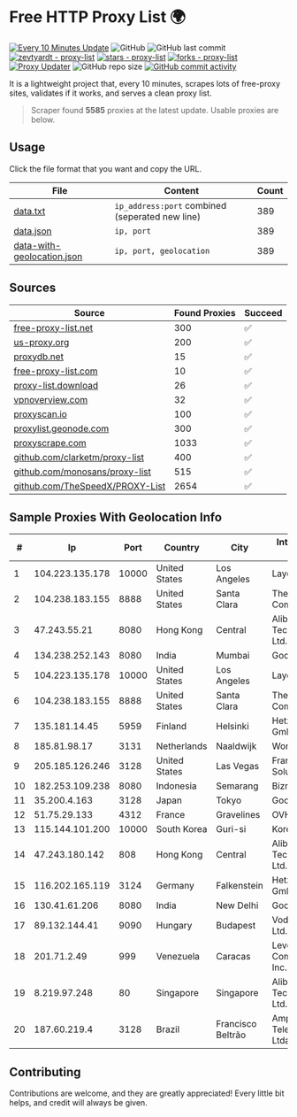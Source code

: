 
# Free HTTP Proxy List 🌍

[![Every 10 Minutes Update](https://github.com/mertguvencli/http-proxy-list/actions/workflows/main.yml/badge.svg?branch=main)](https://github.com/mertguvencli/http-proxy-list/actions/workflows/main.yml)
![GitHub](https://img.shields.io/github/license/mertguvencli/http-proxy-list)
![GitHub last commit](https://img.shields.io/github/last-commit/mertguvencli/http-proxy-list)
[![zevtyardt - proxy-list](https://img.shields.io/static/v1?label=zevtyardt&message=proxy-list&color=blue&logo=github)](https://github.com/zevtyardt/proxy-list "Go to GitHub repo")
[![stars - proxy-list](https://img.shields.io/github/stars/zevtyardt/proxy-list?style=social)](https://github.com/zevtyardt/proxy-list)
[![forks - proxy-list](https://img.shields.io/github/forks/zevtyardt/proxy-list?style=social)](https://github.com/zevtyardt/proxy-list)
[![Proxy Updater](https://github.com/zevtyardt/proxy-list/workflows/Proxy%20Updater/badge.svg)](https://github.com/zevtyardt/proxy-list/actions?query=workflow:"Proxy+Updater")
![GitHub repo size](https://img.shields.io/github/repo-size/zevtyardt/proxy-list)
[![GitHub commit activity](https://img.shields.io/github/commit-activity/m/zevtyardt/proxy-list?logo=commits)](https://github.com/zevtyardt/proxy-list/commits/main)

It is a lightweight project that, every 10 minutes, scrapes lots of free-proxy sites, validates if it works, and serves a clean proxy list.

> Scraper found **5585** proxies at the latest update. Usable proxies are below.

## Usage

Click the file format that you want and copy the URL.

|File|Content|Count|
|----|-------|-----|
|[data.txt](https://raw.githubusercontent.com/mertguvencli/http-proxy-list/main/proxy-list/data.txt)|`ip_address:port` combined (seperated new line)|389|
|[data.json](https://raw.githubusercontent.com/mertguvencli/http-proxy-list/main/proxy-list/data.json)|`ip, port`|389|
|[data-with-geolocation.json](https://raw.githubusercontent.com/mertguvencli/http-proxy-list/main/proxy-list/data-with-geolocation.json)|`ip, port, geolocation`|389|

## Sources

|Source|Found Proxies|Succeed|
|------|-------------|-------|
|[free-proxy-list.net](https://free-proxy-list.net)|300|✅|
|[us-proxy.org](https://www.us-proxy.org)|200|✅|
|[proxydb.net](http://proxydb.net)|15|✅|
|[free-proxy-list.com](https://free-proxy-list.com/?page=&port=&type%5B%5D=http&type%5B%5D=https&up_time=0&search=Search)|10|✅|
|[proxy-list.download](https://www.proxy-list.download/HTTP)|26|✅|
|[vpnoverview.com](https://vpnoverview.com/privacy/anonymous-browsing/free-proxy-servers)|32|✅|
|[proxyscan.io](https://www.proxyscan.io)|100|✅|
|[proxylist.geonode.com](https://proxylist.geonode.com/api/proxy-list?limit=300&page=1&sort_by=lastChecked&sort_type=desc&protocols=http,https)|300|✅|
|[proxyscrape.com](https://api.proxyscrape.com/v2/?request=displayproxies&protocol=http&timeout=10000&country=all&ssl=all&anonymity=all)|1033|✅|
|[github.com/clarketm/proxy-list](https://raw.githubusercontent.com/clarketm/proxy-list/master/proxy-list-raw.txt)|400|✅|
|[github.com/monosans/proxy-list](https://raw.githubusercontent.com/monosans/proxy-list/main/proxies/http.txt)|515|✅|
|[github.com/TheSpeedX/PROXY-List](https://raw.githubusercontent.com/TheSpeedX/PROXY-List/master/http.txt)|2654|✅|


## Sample Proxies With Geolocation Info

|#|Ip|Port|Country|City|Internet Service Provider|
|-|--|----|-------|----|-------------------------|
|1|104.223.135.178|10000|United States|Los Angeles|LayerHost|
|2|104.238.183.155|8888|United States|Santa Clara|The Constant Company|
|3|47.243.55.21|8080|Hong Kong|Central|Alibaba (US) Technology Co., Ltd.|
|4|134.238.252.143|8080|India|Mumbai|Google LLC|
|5|104.223.135.178|10000|United States|Los Angeles|LayerHost|
|6|104.238.183.155|8888|United States|Santa Clara|The Constant Company|
|7|135.181.14.45|5959|Finland|Helsinki|Hetzner Online GmbH|
|8|185.81.98.17|3131|Netherlands|Naaldwijk|WorldStream B.V.|
|9|205.185.126.246|3128|United States|Las Vegas|FranTech Solutions|
|10|182.253.109.238|8080|Indonesia|Semarang|Biznet Metronet|
|11|35.200.4.163|3128|Japan|Tokyo|Google LLC|
|12|51.75.29.133|4312|France|Gravelines|OVH SAS|
|13|115.144.101.200|10000|South Korea|Guri-si|Korea Telecom|
|14|47.243.180.142|808|Hong Kong|Central|Alibaba (US) Technology Co., Ltd.|
|15|116.202.165.119|3124|Germany|Falkenstein|Hetzner Online GmbH|
|16|130.41.61.206|8080|India|New Delhi|Google LLC|
|17|89.132.144.41|9090|Hungary|Budapest|Vodafone Hungary Ltd.|
|18|201.71.2.49|999|Venezuela|Caracas|Level 3 Communications, Inc.|
|19|8.219.97.248|80|Singapore|Singapore|Alibaba (US) Technology Co., Ltd.|
|20|187.60.219.4|3128|Brazil|Francisco Beltrão|Ampernet Telecomunicações Ltda|



## Contributing

Contributions are welcome, and they are greatly appreciated! Every
little bit helps, and credit will always be given.

